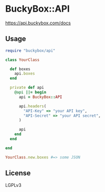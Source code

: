 # BuckyBox::API

https://api.buckybox.com/docs

## Usage

```ruby
require "buckybox/api"

class YourClass

  def boxes
    api.boxes
  end

  private def api
    @api ||= begin
      api = BuckyBox::API

      api.headers(
        "API-Key" => "your API key",
        "API-Secret" => "your API secret",
      )

      api
    end
  end

end

YourClass.new.boxes #=> some JSON
```

## License

LGPLv3

